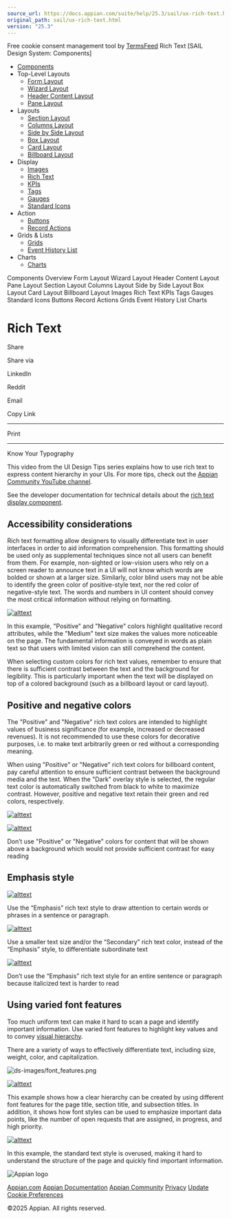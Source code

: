 ```yaml
---
source_url: https://docs.appian.com/suite/help/25.3/sail/ux-rich-text.html
original_path: sail/ux-rich-text.html
version: "25.3"
---
```


Free cookie consent management tool by [TermsFeed](https://www.termsfeed.com/) Rich Text \[SAIL Design System: Components\]

-   [Components](/suite/help/25.3/sail/components.html)
-   Top-Level Layouts
    -   [Form Layout](/suite/help/25.3/sail/ux-form-layout.html)
    -   [Wizard Layout](/suite/help/25.3/sail/ux-wizard-layout.html)
    -   [Header Content Layout](/suite/help/25.3/sail/ux-header-content-layout.html)
    -   [Pane Layout](/suite/help/25.3/sail/ux-pane-layout.html)
-   Layouts
    -   [Section Layout](/suite/help/25.3/sail/ux-section-layout.html)
    -   [Columns Layout](/suite/help/25.3/sail/ux-columns-layout.html)
    -   [Side by Side Layout](/suite/help/25.3/sail/ux-side-by-side-layout.html)
    -   [Box Layout](/suite/help/25.3/sail/ux-box-layout.html)
    -   [Card Layout](/suite/help/25.3/sail/ux-card-layout.html)
    -   [Billboard Layout](/suite/help/25.3/sail/ux-billboard-layout.html)
-   Display
    -   [Images](/suite/help/25.3/sail/ux-images.html)
    -   [Rich Text](#)
    -   [KPIs](/suite/help/25.3/sail/ux-kpi.html)
    -   [Tags](/suite/help/25.3/sail/ux-tags.html)
    -   [Gauges](/suite/help/25.3/sail/ux-gauge.html)
    -   [Standard Icons](/suite/help/25.3/sail/ux-styled-icons.html)
-   Action
    -   [Buttons](/suite/help/25.3/sail/ux-buttons.html)
    -   [Record Actions](/suite/help/25.3/sail/ux-record-actions.html)
-   Grids & Lists
    -   [Grids](/suite/help/25.3/sail/ux-grids.html)
    -   [Event History List](/suite/help/25.3/sail/ux-event-history-list.html)
-   Charts
    -   [Charts](/suite/help/25.3/sail/ux-charts.html)

Components Overview Form Layout Wizard Layout Header Content Layout Pane Layout Section Layout Columns Layout Side by Side Layout Box Layout Card Layout Billboard Layout Images Rich Text KPIs Tags Gauges Standard Icons Buttons Record Actions Grids Event History List Charts

# Rich Text

Share

Share via

LinkedIn

Reddit

Email

Copy Link

* * *

Print

* * *

Know Your Typography

This video from the UI Design Tips series explains how to use rich text to express content hierarchy in your UIs. For more tips, check out the [Appian Community YouTube channel](https://www.youtube.com/@AppianCommunity).

See the developer documentation for technical details about the [rich text display component](/suite/help/25.3/Rich_Text_Component.html).

## Accessibility considerations

Rich text formatting allow designers to visually differentiate text in user interfaces in order to aid information comprehension. This formatting should be used only as supplemental techniques since not all users can benefit from them. For example, non-sighted or low-vision users who rely on a screen reader to announce text in a UI will not know which words are bolded or shown at a larger size. Similarly, color blind users may not be able to identify the green color of positive-style text, nor the red color of negative-style text. The words and numbers in UI content should convey the most critical information without relying on formatting.

[![alttext](ds-images/richtext_do.png)](ds-images/richtext_do.png)

In this example, "Positive" and "Negative" colors highlight qualitative record attributes, while the "Medium" text size makes the values more noticeable on the page. The fundamental information is conveyed in words as plain text so that users with limited vision can still comprehend the content.

When selecting custom colors for rich text values, remember to ensure that there is sufficient contrast between the text and the background for legibility. This is particularly important when the text will be displayed on top of a colored background (such as a billboard layout or card layout).

## Positive and negative colors

The "Positive" and "Negative" rich text colors are intended to highlight values of business significance (for example, increased or decreased revenues). It is not recommended to use these colors for decorative purposes, i.e. to make text arbitrarily green or red without a corresponding meaning.

When using "Positive" or "Negative" rich text colors for billboard content, pay careful attention to ensure sufficient contrast between the background media and the text. When the "Dark" overlay style is selected, the regular text color is automatically switched from black to white to maximize contrast. However, positive and negative text retain their green and red colors, respectively.

[![alttext](ds-images/positive-style_do.png)](ds-images/positive-style_do.png)

[![alttext](ds-images/negative-text_dont.png)](ds-images/negative-text_dont.png)

Don’t use "Positive" or "Negative" colors for content that will be shown above a background which would not provide sufficient contrast for easy reading

## Emphasis style

[![alttext](ds-images/emphasis_style_do.png)](ds-images/emphasis_style_do.png)

Use the “Emphasis” rich text style to draw attention to certain words or phrases in a sentence or paragraph.

[![alttext](ds-images/emphasis_style_alternative_do.png)](ds-images/emphasis_style_alternative_do.png)

Use a smaller text size and/or the “Secondary” rich text color, instead of the “Emphasis” style, to differentiate subordinate text

[![alttext](ds-images/italics_dont.png)](ds-images/italics_dont.png)

Don’t use the “Emphasis” rich text style for an entire sentence or paragraph because italicized text is harder to read

## Using varied font features

Too much uniform text can make it hard to scan a page and identify important information. Use varied font features to highlight key values and to convey [visual hierarchy](ux-presenting-information-clearly.html#clearly-outline-page-structure).

There are a variety of ways to effectively differentiate text, including size, weight, color, and capitalization.

![ds-images/font_features.png](ds-images/font_features.png)

[![alttext](ds-images/font_features_do.png)](ds-images/font_features_do.png)

This example shows how a clear hierarchy can be created by using different font features for the page title, section title, and subsection titles. In addition, it shows how font styles can be used to emphasize important data points, like the number of open requests that are assigned, in progress, and high priority.

[![alttext](ds-images/font_features_dont.png)](ds-images/font_features_dont.png)

In this example, the standard text style is overused, making it hard to understand the structure of the page and quickly find important information.

![Appian logo](../images/design-sys/logo-appian-white-rebrand.svg)

[Appian.com](https://www.appian.com/) [Appian Documentation](/suite/help/25.3/) [Appian Community](https://community.appian.com) [Privacy](https://appian.com/legal/privacy-information.html) [Update Cookie Preferences](#)
 

©2025 Appian. All rights reserved.